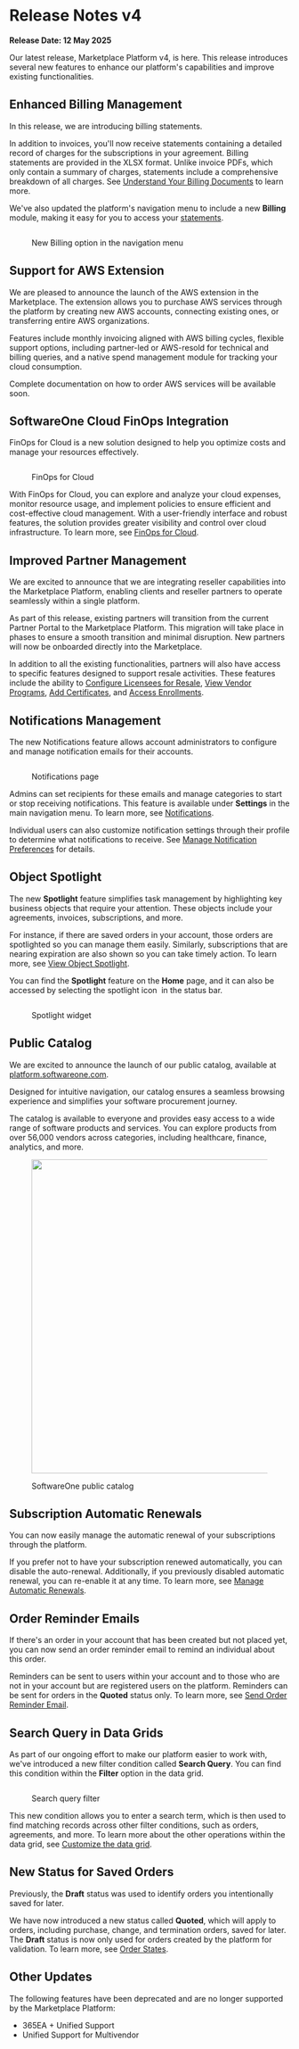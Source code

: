 # Release Notes v4

**Release Date: 12 May 2025**

Our latest release, Marketplace Platform v4, is here. This release introduces several new features to enhance our platform's capabilities and improve existing functionalities.

## Enhanced Billing Management

In this release, we are introducing billing statements.

In addition to invoices, you'll now receive statements containing a detailed record of charges for the subscriptions in your agreement. Billing statements are provided in the XLSX format. Unlike invoice PDFs, which only contain a summary of charges, statements include a comprehensive breakdown of all charges. See [Understand Your Billing Documents](../../modules-and-features/marketplace/billing/understand-your-billing-documents.md) to learn more.

We've also updated the platform's navigation menu to include a new **Billing** module, making it easy for you to access your [statements](../../modules-and-features/marketplace/billing/statements.md).

<figure><img src="../../.gitbook/assets/image.png" alt=""><figcaption><p>New Billing option in the navigation menu</p></figcaption></figure>

## Support for AWS Extension

We are pleased to announce the launch of the AWS extension in the Marketplace. The extension allows you to purchase AWS services through the platform by creating new AWS accounts, connecting existing ones, or transferring entire AWS organizations.&#x20;

Features include monthly invoicing aligned with AWS billing cycles, flexible support options, including partner-led or AWS-resold for technical and billing queries, and a native spend management module for tracking your cloud consumption.&#x20;

Complete documentation on how to order AWS services will be available soon.

## SoftwareOne Cloud FinOps Integration

FinOps for Cloud is a new solution designed to help you optimize costs and manage your resources effectively.

<figure><img src="../../.gitbook/assets/ffc_homepage.png" alt=""><figcaption><p>FinOps for Cloud</p></figcaption></figure>

With FinOps for Cloud, you can explore and analyze your cloud expenses, monitor resource usage, and implement policies to ensure efficient and cost-effective cloud management. With a user-friendly interface and robust features, the solution provides greater visibility and control over cloud infrastructure. To learn more, see [FinOps for Cloud](https://docs.finops.softwareone.com/).

## Improved Partner Management

We are excited to announce that we are integrating reseller capabilities into the Marketplace Platform, enabling clients and reseller partners to operate seamlessly within a single platform.&#x20;

As part of this release, existing partners will transition from the current Partner Portal to the Marketplace Platform. This migration will take place in phases to ensure a smooth transition and minimal disruption. New partners will now be onboarded directly into the Marketplace.&#x20;

In addition to all the existing functionalities, partners will also have access to specific features designed to support resale activities. These features include the ability to [Configure Licensees for Resale](../../marketplace-platform/getting-started/marketplace-for-partners/how-to-configure-licensees-for-resale.md), [View Vendor Programs](../../modules-and-features/marketplace/programs.md), [Add Certificates](../../modules-and-features/marketplace/certificates/add-certificate.md), and [Access Enrollments](../../modules-and-features/marketplace/enrollments/).

## Notifications Management

The new Notifications feature allows account administrators to configure and manage notification emails for their accounts.

<figure><img src="../../.gitbook/assets/notifications_interface.png" alt=""><figcaption><p>Notifications page</p></figcaption></figure>

Admins can set recipients for these emails and manage categories to start or stop receiving notifications. This feature is available under **Settings** in the main navigation menu. To learn more, see [Notifications](../../modules-and-features/settings/notifications/).

Individual users can also customize notification settings through their profile to determine what notifications to receive. See [Manage Notification Preferences](../../marketplace-platform/getting-started/interface/manage-notification-preferences.md) for details.

## Object Spotlight

The new **Spotlight** feature simplifies task management by highlighting key business objects that require your attention. These objects include your agreements, invoices, subscriptions, and more.

For instance, if there are saved orders in your account, those orders are spotlighted so you can manage them easily. Similarly, subscriptions that are nearing expiration are also shown so you can take timely action. To learn more, see [View Object Spotlight](../../marketplace-platform/getting-started/interface/view-pending-tasks.md).

You can find the **Spotlight** feature on the **Home** page, and it can also be accessed by selecting the spotlight icon <img src="../../.gitbook/assets/icon_pending_actions (1).png" alt="" data-size="line"> in the status bar.&#x20;

<figure><img src="../../.gitbook/assets/spotlight.png" alt=""><figcaption><p>Spotlight widget</p></figcaption></figure>

## Public Catalog

We are excited to announce the launch of our public catalog, available at [platform.softwareone.com](https://platform.softwareone.com/).

Designed for intuitive navigation, our catalog ensures a seamless browsing experience and simplifies your software procurement journey.

The catalog is available to everyone and provides easy access to a wide range of software products and services. You can explore products from over 56,000 vendors across categories, including healthcare, finance, analytics, and more.

<figure><img src="../../.gitbook/assets/release_notes_catalog.png" alt="" width="563"><figcaption><p>SoftwareOne public catalog</p></figcaption></figure>

## Subscription Automatic Renewals

You can now easily manage the automatic renewal of your subscriptions through the platform.

If you prefer not to have your subscription renewed automatically, you can disable the auto-renewal. Additionally, if you previously disabled automatic renewal, you can re-enable it at any time. To learn more, see [Manage Automatic Renewals](../../modules-and-features/marketplace/subscriptions/manage-automatic-renewals.md).

## Order Reminder Emails

If there's an order in your account that has been created but not placed yet, you can now send an order reminder email to remind an individual about this order.

Reminders can be sent to users within your account and to those who are not in your account but are registered users on the platform. Reminders can be sent for orders in the **Quoted** status only. To learn more, see [Send Order Reminder Email](../../modules-and-features/marketplace/orders/send-order-reminder-email.md).

## Search Query in Data Grids

As part of our ongoing effort to make our platform easier to work with, we've introduced a new filter condition called **Search Query**. You can find this condition within the **Filter** option in the data grid.

<figure><img src="../../.gitbook/assets/search_query.png" alt=""><figcaption><p>Search query filter</p></figcaption></figure>

This new condition allows you to enter a search term, which is then used to find matching records across other filter conditions, such as orders, agreements, and more. To learn more about the other operations within the data grid, see [Customize the data grid](https://docs.platform.softwareone.com/marketplace-platform/getting-started/interface/customize-the-data-grid).

## New Status for Saved Orders

Previously, the **Draft** status was used to identify orders you intentionally saved for later.

We have now introduced a new status called **Quoted**, which will apply to orders, including purchase, change, and termination orders, saved for later. The **Draft** status is now only used for orders created by the platform for validation. To learn more, see [Order States](../../modules-and-features/marketplace/orders/order-states.md).

## Other Updates

The following features have been deprecated and are no longer supported by the Marketplace Platform:

* 365EA + Unified Support
* Unified Support for Multivendor
